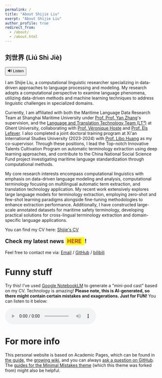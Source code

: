 ```yaml
---
permalink: /
title: "About Shijie Liu"
exerpt: "About Shijie Liu"
author_profile: true
redirect_from: 
  - /about/
  - /about.html
---
```




<h2>刘世界 (Liú Shì Jiè)</h2>
<button onclick="playAudio()">🔊 Listen</button>
<audio id="audio" src="../assets/NameAudio.m4a"></audio>
<script>
  function playAudio() {
    document.getElementById('audio').play();
  }
</script>

I am Shijie Liu, a computational linguistic researcher specializing in data-driven approaches to language processing and modeling. My research adopts a computational perspective to examine language phenomena, utilizing data-driven methods and machine learning techniques to address linguistic challenges in specialized domains.

Currently, I am affiliated with both the Maritime Language Data Research Team at Shanghai Maritime University under [Prof. Prof. Yan Zhang](https://cfl.shmtu.edu.cn/2020/1210/c6193a45901/page.htm)'s supervision, and the [Language and Translation Technology Team (LT³)](https://lt3.ugent.be/) at Ghent University, collaborating with [Prof. Véronique Hoste](https://lt3.ugent.be/people/veronique-hoste/) and [Prof. Els Lefever](https://lt3.ugent.be/people/els-lefever/). I also completed a joint doctoral training program at Xi'an International Studies University (2023-2024) with [Prof. Libo Huang](https://wyzx.xisu.edu.cn/info/1034/1534.htm) as my co-supervisor. Through these positions, I lead the Top-notch Innovative Talents Cultivation Program on automatic terminology extraction using deep learning approaches, and contribute to the China National Social Science Fund project investigating maritime language standardization through computational methods.

My core research interests encompass computational linguistics with emphasis on data-driven language modeling and analysis, computational terminology focusing on multilingual automatic term extraction, and translation technology application. My recent work extensively explores large language models for terminology extraction, employing zero-shot and few-shot learning paradigms alongside fine-tuning methodologies to enhance extraction performance. Additionally, I have constructed large-scale annotated datasets for maritime safety terminology, developing practical solutions for cross-lingual terminology extraction and domain-specific language applications.

You can find my CV here: [Shijie's CV](../assets/Shijie_Liu_CV.pdf)

<p style="font-size:1.3em; font-weight:bold;">
  Check my latest news 
  <a href="/news/" style="background:yellow; color:#d32f2f; padding:2px 6px; border-radius:4px; text-decoration:none;">
    HERE
  </a>
  !
</p>

Feel free to contact me via:
[Email](mailto:henryliushijie@163.com) / [GitHub](https://github.com/Ethan-Liu-Ethan) / [bilibili](https://space.bilibili.com/30605394?spm_id_from=333.40164.0.0)

Funny stuff
======
Try this! I've used [Google NotebookLM](https://notebooklm.google.com/) to generate a "mini-pod cast" based on my CV. Technology is 
amazing! <b> Please note, this is AI-generated, so there might contain certain mistakes and exagerations. Just for FUN! </b>
You can listen to it below:

<audio controls>
  <source src="../assets/Daniel Kong_ CV and Research.wav" type="audio/mpeg">
  Your browser does not support the audio element.
</audio>

For more info
======
This personal website is based on Academic Pages, which can be found in [the guide](https://academicpages.github.io/markdown/), the [growing wiki](https://github.com/academicpages/academicpages.github.io/wiki), and you can always [ask a question on GitHub](https://github.com/academicpages/academicpages.github.io/discussions). The [guides for the Minimal Mistakes theme](https://mmistakes.github.io/minimal-mistakes/docs/configuration/) (which this theme was forked from) might also be helpful.
